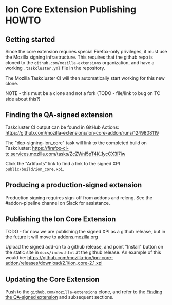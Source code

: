 # Ion Core Extension Publishing HOWTO

## Getting started

Since the core extension requires special Firefox-only privileges, it must use the Mozilla signing infrastructure.
This requires that the github repo is cloned to the `github.com/mozilla-extensions` organization, and have a working `.taskcluster.yml` file in the repository.

The Mozilla Taskcluster CI will then automatically start working for this new clone.

NOTE - this must be a clone and not a fork (TODO - file/link to bug on TC side about this?)

## Finding the QA-signed extension

Taskcluster CI output can be found in GitHub Actions:
https://github.com/mozilla-extensions/ion-core-addon/runs/1249808119

The "dep-signing-ion_core" task will link to the completed build on Taskcluster:
https://firefox-ci-tc.services.mozilla.com/tasks/ZcZWnI5pT4K_1ycCX3l7iw

Click the "Artifacts" link to find a link to the signed XPI `public/build/ion_core.xpi`.

Producing a production-signed extension
---------------------------------------

Production signing requires sign-off from addons and releng.
See the #addon-pipeline channel on Slack for assistance.

Publishing the Ion Core Extension
---------------------------------

TODO - for now we are publishing the signed XPI as a github release, but in the future it will move to addons.mozilla.org

Upload the signed add-on to a github release, and point "Install" button on the static site in `docs/index.html` at the github release. An example of this would be:
https://github.com/mozilla-ion/ion-core-addon/releases/download/2.1/ion_core-2.1.xpi

Updating the Core Extension
---------------------------

Push to the `github.com/mozilla-extensions` clone, and refer to the [Finding the QA-signed extension](#finding-the-qa-signed-extension) and subsequent sections.
